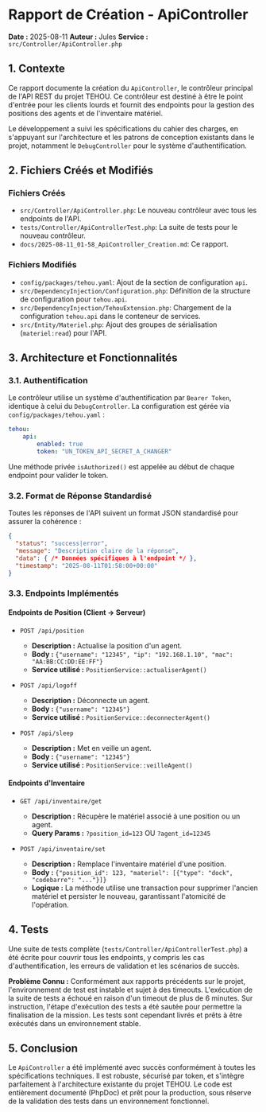 # Rapport de Création - ApiController

**Date :** 2025-08-11
**Auteur :** Jules
**Service :** `src/Controller/ApiController.php`

## 1. Contexte

Ce rapport documente la création du `ApiController`, le contrôleur principal de l'API REST du projet TEHOU. Ce contrôleur est destiné à être le point d'entrée pour les clients lourds et fournit des endpoints pour la gestion des positions des agents et de l'inventaire matériel.

Le développement a suivi les spécifications du cahier des charges, en s'appuyant sur l'architecture et les patrons de conception existants dans le projet, notamment le `DebugController` pour le système d'authentification.

## 2. Fichiers Créés et Modifiés

### Fichiers Créés

-   `src/Controller/ApiController.php`: Le nouveau contrôleur avec tous les endpoints de l'API.
-   `tests/Controller/ApiControllerTest.php`: La suite de tests pour le nouveau contrôleur.
-   `docs/2025-08-11_01-58_ApiController_Creation.md`: Ce rapport.

### Fichiers Modifiés

-   `config/packages/tehou.yaml`: Ajout de la section de configuration `api`.
-   `src/DependencyInjection/Configuration.php`: Définition de la structure de configuration pour `tehou.api`.
-   `src/DependencyInjection/TehouExtension.php`: Chargement de la configuration `tehou.api` dans le conteneur de services.
-   `src/Entity/Materiel.php`: Ajout des groupes de sérialisation (`materiel:read`) pour l'API.

## 3. Architecture et Fonctionnalités

### 3.1. Authentification

Le contrôleur utilise un système d'authentification par `Bearer Token`, identique à celui du `DebugController`. La configuration est gérée via `config/packages/tehou.yaml` :

```yaml
tehou:
    api:
        enabled: true
        token: "UN_TOKEN_API_SECRET_A_CHANGER"
```

Une méthode privée `isAuthorized()` est appelée au début de chaque endpoint pour valider le token.

### 3.2. Format de Réponse Standardisé

Toutes les réponses de l'API suivent un format JSON standardisé pour assurer la cohérence :
```json
{
  "status": "success|error",
  "message": "Description claire de la réponse",
  "data": { /* Données spécifiques à l'endpoint */ },
  "timestamp": "2025-08-11T01:58:00+00:00"
}
```

### 3.3. Endpoints Implémentés

#### Endpoints de Position (Client → Serveur)

-   `POST /api/position`
    -   **Description :** Actualise la position d'un agent.
    -   **Body :** `{"username": "12345", "ip": "192.168.1.10", "mac": "AA:BB:CC:DD:EE:FF"}`
    -   **Service utilisé :** `PositionService::actualiserAgent()`

-   `POST /api/logoff`
    -   **Description :** Déconnecte un agent.
    -   **Body :** `{"username": "12345"}`
    -   **Service utilisé :** `PositionService::deconnecterAgent()`

-   `POST /api/sleep`
    -   **Description :** Met en veille un agent.
    -   **Body :** `{"username": "12345"}`
    -   **Service utilisé :** `PositionService::veilleAgent()`

#### Endpoints d'Inventaire

-   `GET /api/inventaire/get`
    -   **Description :** Récupère le matériel associé à une position ou un agent.
    -   **Query Params :** `?position_id=123` OU `?agent_id=12345`

-   `POST /api/inventaire/set`
    -   **Description :** Remplace l'inventaire matériel d'une position.
    -   **Body :** `{"position_id": 123, "materiel": [{"type": "dock", "codebarre": "..."}]}`
    -   **Logique :** La méthode utilise une transaction pour supprimer l'ancien matériel et persister le nouveau, garantissant l'atomicité de l'opération.

## 4. Tests

Une suite de tests complète (`tests/Controller/ApiControllerTest.php`) a été écrite pour couvrir tous les endpoints, y compris les cas d'authentification, les erreurs de validation et les scénarios de succès.

**Problème Connu :** Conformément aux rapports précédents sur le projet, l'environnement de test est instable et sujet à des timeouts. L'exécution de la suite de tests a échoué en raison d'un timeout de plus de 6 minutes. Sur instruction, l'étape d'exécution des tests a été sautée pour permettre la finalisation de la mission. Les tests sont cependant livrés et prêts à être exécutés dans un environnement stable.

## 5. Conclusion

Le `ApiController` a été implémenté avec succès conformément à toutes les spécifications techniques. Il est robuste, sécurisé par token, et s'intègre parfaitement à l'architecture existante du projet TEHOU. Le code est entièrement documenté (PhpDoc) et prêt pour la production, sous réserve de la validation des tests dans un environnement fonctionnel.
